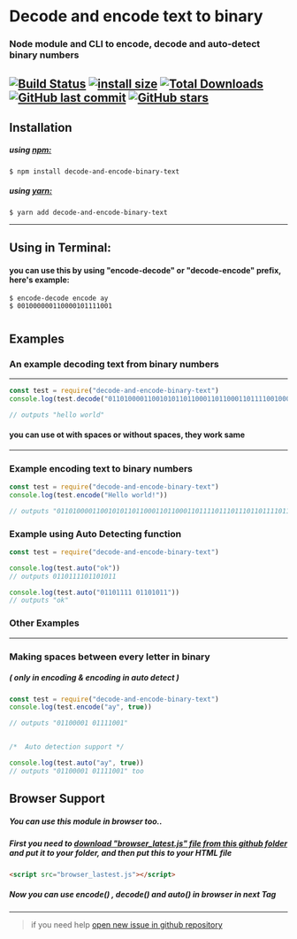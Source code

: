 # Decode and encode text to binary
### Node module and CLI to encode, decode and auto-detect binary numbers
[![Build Status](https://travis-ci.org/TheChickenNagget/encode-decode-binary-text.svg?branch=master)](https://travis-ci.org/TheChickenNagget/encode-decode-binary-text)
[![install size](https://packagephobia.now.sh/badge?p=decode-and-encode-binary-text)](https://packagephobia.now.sh/result?p=decode-and-encode-binary-text)
[![Total Downloads](https://badgen.net/npm/dt/decode-and-encode-binary-text)](https://www.npmjs.com/package/decode-and-encode-binary-text)
[![GitHub last commit](https://img.shields.io/github/last-commit/ChickenNaggetGithub/encode-decode-binary-text?logo=GitHub)](https://github.com/TheChickenNagget/encode-decode-binary-text/)
[![GitHub stars](https://img.shields.io/github/stars/TheChickenNagget/encode-decode-binary-text?style=flat)](https://github.com/TheChickenNagget/encode-decode-binary-text/)
------
## Installation
##### using [npm:](https://www.npmjs.com/package/decode-and-encode-binary-text)
```
$ npm install decode-and-encode-binary-text
```
##### using [yarn:](https://yarnpkg.com/en/package/decode-and-encode-binary-text)
```
$ yarn add decode-and-encode-binary-text
```
------
## Using in Terminal:
#### you can use this by using "encode-decode" or "decode-encode" prefix, here's example:
```
$ encode-decode encode ay
$ 001000000110000101111001
```
#
#
## Examples
### An example decoding text from binary numbers
------
```js
const test = require("decode-and-encode-binary-text")
console.log(test.decode("0110100001100101011011000110110001101111001000000111011101101111011100100110110001100100"))

// outputs "hello world"
```
#### you can use ot with spaces or without spaces, they work same
------

### Example encoding text to binary numbers
```js
const test = require("decode-and-encode-binary-text")
console.log(test.encode("Hello world!"))

// outputs "01101000011001010110110001101100011011110111011101101111011100100110110001100100"
 ```

### Example using Auto Detecting function
```js
const test = require("decode-and-encode-binary-text")

console.log(test.auto("ok"))
// outputs 0110111101101011

console.log(test.auto("01101111 01101011"))  
// outputs "ok"

```

### Other Examples
-----
### Making spaces between every letter in binary
##### ( only in encoding & encoding in auto detect )
```js
const test = require("decode-and-encode-binary-text")
console.log(test.encode("ay", true))

// outputs "01100001 01111001"


/*  Auto detection support */

console.log(test.auto("ay", true))
// outputs "01100001 01111001" too
```

## Browser Support
##### You can use this module in browser too..
##### First you need to **__[download "browser_latest.js" file from this github folder](https://github.com/TheChickenNagget/assets/tree/master/encode-decode-npm)__** and put it to your folder, and then put this to your HTML file
```html
<script src="browser_lastest.js"></script>
```
##### Now you can use encode() , decode() and auto() in browser in next <script></script> Tag
------
 > if you need help [open new issue in github repository](https://github.com/ChickenNaggetGitHub/encode-decode-binary-text/issues/new)
